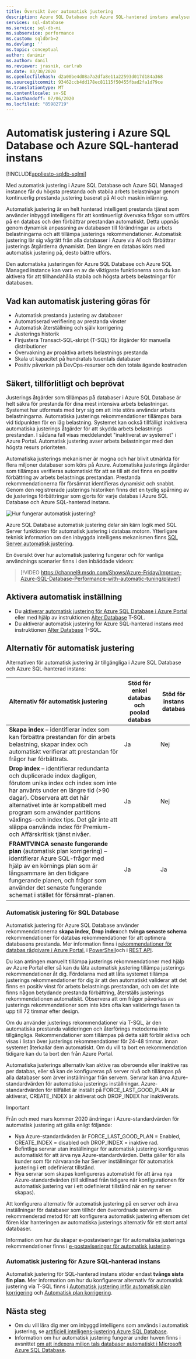 ```yaml
---
title: Översikt över automatisk justering
description: Azure SQL Database och Azure SQL-hanterad instans analyserar SQL-frågor och anpassar automatiskt till användar arbets belastning.
services: sql-database
ms.service: sql-db-mi
ms.subservice: performance
ms.custom: sqldbrb=2
ms.devlang: ''
ms.topic: conceptual
author: danimir
ms.author: danil
ms.reviewer: jrasnik, carlrab
ms.date: 03/30/2020
ms.openlocfilehash: d2a00be4d08a7a2dfa8e11a22593d017d184a368
ms.sourcegitcommit: 93462ccb4dd178ec81115f50455fbad2fa1d79ce
ms.translationtype: MT
ms.contentlocale: sv-SE
ms.lasthandoff: 07/06/2020
ms.locfileid: "85982719"
---
```

# <a name="automatic-tuning-in-azure-sql-database-and-azure-sql-managed-instance"></a>Automatisk justering i Azure SQL Database och Azure SQL-hanterad instans
[!INCLUDE[appliesto-sqldb-sqlmi](../includes/appliesto-sqldb-sqlmi.md)]

Med automatisk justering i Azure SQL Database och Azure SQL Managed instance får du högsta prestanda och stabila arbets belastningar genom kontinuerlig prestanda justering baserat på AI och maskin inlärning.

Automatisk justering är en helt hanterad intelligent prestanda tjänst som använder inbyggd intelligens för att kontinuerligt övervaka frågor som utförs på en databas och den förbättrar prestandan automatiskt. Detta uppnås genom dynamisk anpassning av databasen till förändringar av arbets belastningarna och att tillämpa justerings rekommendationer. Automatisk justering lär sig vågrätt från alla databaser i Azure via AI och förbättrar justerings åtgärderna dynamiskt. Den längre en databas körs med automatisk justering på, desto bättre utförs.

Den automatiska justeringen för Azure SQL Database och Azure SQL Managed instance kan vara en av de viktigaste funktionerna som du kan aktivera för att tillhandahålla stabila och högsta arbets belastningar för databasen.

## <a name="what-can-automatic-tuning-do-for-you"></a>Vad kan automatisk justering göras för

- Automatisk prestanda justering av databaser
- Automatiserad verifiering av prestanda vinster
- Automatisk återställning och själv korrigering
- Justerings historik
- Finjustera Transact-SQL-skript (T-SQL) för åtgärder för manuella distributioner
- Övervakning av proaktiva arbets belastnings prestanda
- Skala ut kapacitet på hundratals tusentals databaser
- Positiv påverkan på DevOps-resurser och den totala ägande kostnaden

## <a name="safe-reliable-and-proven"></a>Säkert, tillförlitligt och beprövat

Justerings åtgärder som tillämpas på databaser i Azure SQL Database är helt säkra för prestanda för dina mest intensiva arbets belastningar. Systemet har utformats med bryr sig om att inte störa användar arbets belastningarna. Automatiska justerings rekommendationer tillämpas bara vid tidpunkten för en låg belastning. Systemet kan också tillfälligt inaktivera automatiska justerings åtgärder för att skydda arbets belastnings prestandan. I sådana fall visas meddelandet "inaktiverat av systemet" i Azure Portal. Automatisk justering avser arbets belastningar med den högsta resurs prioriteten.

Automatiska justerings mekanismer är mogna och har blivit utmärkta för flera miljoner databaser som körs på Azure. Automatiska justerings åtgärder som tillämpas verifieras automatiskt för att se till att det finns en positiv förbättring av arbets belastnings prestandan. Prestanda rekommendationerna för försämrat identifieras dynamiskt och snabbt. Genom den registrerade justerings historiken finns det en tydlig spårning av de justerings förbättringar som gjorts för varje databas i Azure SQL Database och Azure SQL-hanterad instans.

![Hur fungerar automatisk justering?](./media/automatic-tuning-overview/how-does-automatic-tuning-work.png)

Azure SQL Database automatisk justering delar sin kärn logik med SQL Server funktionen för automatisk justering i databas motorn. Ytterligare teknisk information om den inbyggda intelligens mekanismen finns [SQL Server automatisk justering](https://docs.microsoft.com/sql/relational-databases/automatic-tuning/automatic-tuning).

En översikt över hur automatisk justering fungerar och för vanliga användnings scenarier finns i den inbäddade videon:

> [!VIDEO https://channel9.msdn.com/Shows/Azure-Friday/Improve-Azure-SQL-Database-Performance-with-automatic-tuning/player]

## <a name="enable-automatic-tuning"></a>Aktivera automatisk inställning

- Du [aktiverar automatisk justering för Azure SQL Database i Azure Portal](automatic-tuning-enable.md) eller med hjälp av instruktionen [Alter Database](https://docs.microsoft.com/sql/t-sql/statements/alter-database-transact-sql-set-options?view=azuresqldb-current) T-SQL.
- Du aktiverar automatisk justering för Azure SQL-hanterad instans med instruktionen [Alter Database](https://docs.microsoft.com/sql/t-sql/statements/alter-database-transact-sql-set-options?view=azuresqldb-mi-current) T-SQL.

## <a name="automatic-tuning-options"></a>Alternativ för automatisk justering

Alternativen för automatisk justering är tillgängliga i Azure SQL Database och Azure SQL-hanterad instans:

| Alternativ för automatisk justering | Stöd för enkel databas och poolad databas | Stöd för instans databas |
| :----------------------------- | ----- | ----- |
| **Skapa index** – identifierar index som kan förbättra prestandan för din arbets belastning, skapar index och automatiskt verifierar att prestandan för frågor har förbättrats. | Ja | Nej |
| **Drop index** – identifierar redundanta och duplicerade index dagligen, förutom unika index och index som inte har använts under en längre tid (>90 dagar). Observera att det här alternativet inte är kompatibelt med program som använder partitions växlings-och index tips. Det går inte att släppa oanvända index för Premium-och Affärskritisk tjänst nivåer. | Ja | Nej |
| **FRAMTVINGA senaste fungerande plan** (automatisk plan korrigering) – identifierar Azure SQL-frågor med hjälp av en körnings plan som är långsammare än den tidigare fungerande planen, och frågor som använder det senaste fungerande schemat i stället för försämrat-planen. | Ja | Ja |

### <a name="automatic-tuning-for-sql-database"></a>Automatisk justering för SQL Database

Automatisk justering för Azure SQL Database använder rekommendationerna **skapa index**, **Drop index**och **tvinga senaste schema** rekommendationer för databas rekommendationer för att optimera databasens prestanda. Mer information finns i [rekommendationer för databas rådgivare i Azure Portal](database-advisor-find-recommendations-portal.md), i [PowerShell](https://docs.microsoft.com/powershell/module/az.sql/get-azsqldatabaserecommendedaction)och i [REST API](https://docs.microsoft.com/rest/api/sql/serverautomatictuning).

Du kan antingen manuellt tillämpa justerings rekommendationer med hjälp av Azure Portal eller så kan du låta automatisk justering tillämpa justerings rekommendationer åt dig. Fördelarna med att låta systemet tillämpa justerings rekommendationer för dig är att den automatiskt validerar att det finns en positiv vinst för arbets belastnings prestandan, och om det inte finns någon betydande prestanda förbättring, återställs justerings rekommendationen automatiskt. Observera att om frågor påverkas av justerings rekommendationer som inte körs ofta kan validerings fasen ta upp till 72 timmar efter design.

Om du använder justerings rekommendationer via T-SQL, är den automatiska prestanda valideringen och återförings metoderna inte tillgängliga. Rekommendationer som tillämpas på detta sätt förblir aktiva och visas i listan över justerings rekommendationer för 24-48 timmar. innan systemet återkallar dem automatiskt. Om du vill ta bort en rekommendation tidigare kan du ta bort den från Azure Portal.

Automatiska justerings alternativ kan aktive ras oberoende eller inaktive ras per databas, eller så kan de konfigureras på server nivå och tillämpas på alla databaser som ärver inställningar från servern. Servrar kan ärva Azure-standardvärden för automatiska justerings inställningar. Azure-standardvärden för tillfället är inställt på FORCE_LAST_GOOD_PLAN är aktiverat, CREATE_INDEX är aktiverat och DROP_INDEX har inaktiverats.

> [!IMPORTANT]
> Från och med mars kommer 2020 ändringar i Azure-standardvärden för automatisk justering att gälla enligt följande:
>
> - Nya Azure-standardvärden är FORCE_LAST_GOOD_PLAN = Enabled, CREATE_INDEX = disabled och DROP_INDEX = inaktive rad.
> - Befintliga servrar utan inställningar för automatisk justering konfigureras automatiskt för att ärva nya Azure-standardvärden. Detta gäller för alla kunder som för närvarande har Server inställningar för automatisk justering i ett odefinierat tillstånd.
> - Nya servrar som skapas konfigureras automatiskt för att ärva nya Azure-standardvärden (till skillnad från tidigare när konfigurationen för automatisk justering var i ett odefinierat tillstånd när en ny server skapas).

Att konfigurera alternativ för automatisk justering på en server och ärva inställningar för databaser som tillhör den överordnade servern är en rekommenderad metod för att konfigurera automatisk justering eftersom det fören klar hanteringen av automatiska justerings alternativ för ett stort antal databaser.

Information om hur du skapar e-postaviseringar för automatiska justerings rekommendationer finns i [e-postaviseringar för automatisk justering](automatic-tuning-email-notifications-configure.md).

### <a name="automatic-tuning-for-azure-sql-managed-instance"></a>Automatisk justering för Azure SQL-hanterad instans

Automatisk justering för SQL-hanterad instans stöder endast **tvångs sista fin plan**. Mer information om hur du konfigurerar alternativ för automatisk justering via T-SQL finns i [Automatisk justering inför automatisk plan korrigering](https://azure.microsoft.com/blog/automatic-tuning-introduces-automatic-plan-correction-and-t-sql-management/) och [Automatisk plan korrigering](https://docs.microsoft.com/sql/relational-databases/automatic-tuning/automatic-tuning?view=sql-server-ver15#automatic-plan-correction).

## <a name="next-steps"></a>Nästa steg

- Om du vill lära dig mer om inbyggd intelligens som används i automatisk justering, se [artificiell intelligens-justering Azure SQL Database](https://azure.microsoft.com/blog/artificial-intelligence-tunes-azure-sql-databases/).
- Information om hur automatisk justering fungerar under huven finns i avsnittet [om att indexera miljon tals databaser automatiskt i Microsoft Azure SQL Database](https://www.microsoft.com/research/uploads/prod/2019/02/autoindexing_azuredb.pdf).
